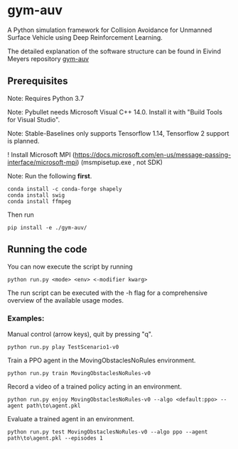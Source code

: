 # gym-auv

A Python simulation framework for Collision Avoidance for Unmanned Surface Vehicle using Deep Reinforcement Learning.

The detailed explanation of the software structure can be found in Eivind Meyers repository [gym-auv](https://github.com/EivMeyer)

## Prerequisites
Note: Requires Python 3.7

Note: Pybullet needs Microsoft Visual C++ 14.0. Install it with "Build Tools for Visual Studio".

Note: Stable-Baselines only supports Tensorflow 1.14, Tensorflow 2 support is planned. 

! Install Microsoft MPI (https://docs.microsoft.com/en-us/message-passing-interface/microsoft-mpi) (msmpisetup.exe , not SDK)

Note: Run the following __first__.
```
conda install -c conda-forge shapely
conda install swig
conda install ffmpeg
```

Then run 

```
pip install -e ./gym-auv/
```
## Running the code
You can now execute the script by running 
```
python run.py <mode> <env> <-modifier kwarg>
``` 
The run script can be executed with the -h flag for a comprehensive overview of the available usage modes.

### Examples:
Manual control (arrow keys), quit by pressing "q".
```
python run.py play TestScenario1-v0
```
Train a PPO agent in the MovingObstaclesNoRules environment.
```
python run.py train MovingObstaclesNoRules-v0
``` 
Record a video of a trained policy acting in an environment.
```
python run.py enjoy MovingObstaclesNoRules-v0 --algo <default:ppo> --agent path\to\agent.pkl
``` 
Evaluate a trained agent in an environment.
```
python run.py test MovingObstaclesNoRules-v0 --algo ppo --agent path\to\agent.pkl --episodes 1
``` 

